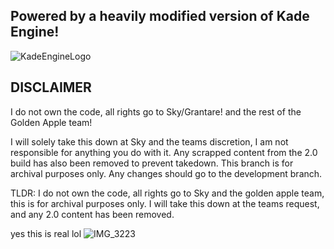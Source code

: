 
## Powered by a heavily modified version of Kade Engine!
![KadeEngineLogo](https://user-images.githubusercontent.com/26305836/110529589-4b4eb600-80ce-11eb-9c44-e899118b0bf0.png)

## DISCLAIMER
I do not own the code, all rights go to Sky/Grantare! and the rest of the Golden Apple team!

I will solely take this down at Sky and the teams discretion, I am not responsible for anything you do with it.
Any scrapped content from the 2.0 build has also been removed to prevent takedown.
This branch is for archival purposes only. Any changes should go to the development branch.

TLDR: I do not own the code, all rights go to Sky and the golden apple team, this is for archival purposes only.
I will take this down at the teams request, and any 2.0 content has been removed.

yes this is real lol
![IMG_3223](https://github.com/user-attachments/assets/c4e1c3fb-68c1-4f2a-8d47-83e83d989d04)

